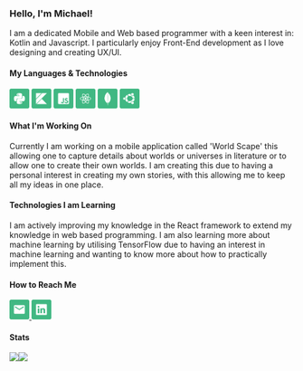 <h3>Hello, I'm Michael!</h3>
<p>I am a dedicated Mobile and Web based programmer with a keen interest in: Kotlin and Javascript. I particularly enjoy Front-End development as I love designing and creating UX/UI.</p>

<div>
  <h4>My Languages & Technologies</h4>
  <img src="python.png" width="35" height="35" />
  <img src="kotlin.png" width="35" height="35" />
  <img src="javascript.png" width="35" height="35" />
  <img src="react.png" width="35" height="35" />
  <img src="mongodb.png" width="35" height="35" />
  <img src="ubuntu.png" width="35" height="35" />
</div>

<h4>What I'm Working On</h4>
<p>Currently I am working on a mobile application called 'World Scape' this allowing one to capture details about worlds or universes in literature or to allow one to create their own worlds. I am creating this due to having a personal interest in creating my own stories, with this allowing me to keep all my ideas in one place.</p>

<h4>Technologies I am Learning</h4>
<p>I am actively improving my knowledge in the React framework to extend my knowledge in web based programming. I am also learning more about machine learning by utilising TensorFlow due to having an interest in machine learning and wanting to know more about how to practically implement this.</p>
<h4>How to Reach Me</h4>

<div>
	<a href="mailto:michaelwoodroof@outlook.com?subject=GitHub%20Contact"/>
		<img src="email.png" width="35" height="35" />
	</a>
	<a href="https://www.linkedin.com/in/michaelwoodroof/">
		<img src="linkedin.png" width="35" height="35" />
	<a/>
</div>

<!-- Stats -->
<!-- Credit to https://github.com/anuraghazra/github-readme-stats -->
<div>
	<h4>Stats</h4>
    <img align="left" src="https://github-readme-stats.vercel.app/api?username=michaelwoodroof&count_private=true&show_icons=true&theme=vue" />
    <img align="left" src="https://github-readme-stats.vercel.app/api/top-langs/?username=michaelwoodroof&langs_count=5&theme=vue" />
</div>
